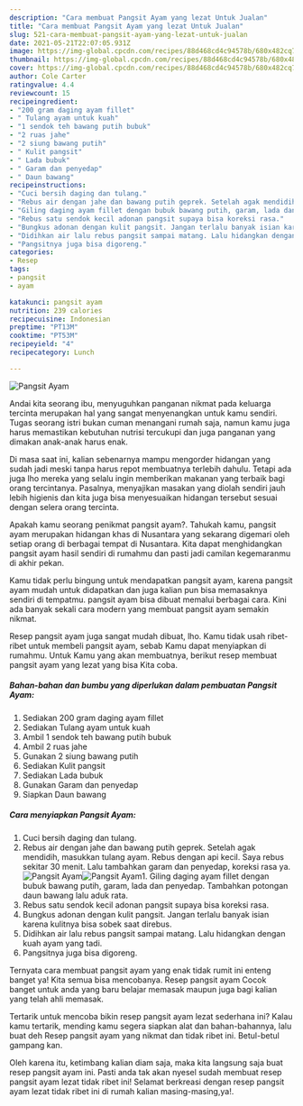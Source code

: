 ```yaml
---
description: "Cara membuat Pangsit Ayam yang lezat Untuk Jualan"
title: "Cara membuat Pangsit Ayam yang lezat Untuk Jualan"
slug: 521-cara-membuat-pangsit-ayam-yang-lezat-untuk-jualan
date: 2021-05-21T22:07:05.931Z
image: https://img-global.cpcdn.com/recipes/88d468cd4c94578b/680x482cq70/pangsit-ayam-foto-resep-utama.jpg
thumbnail: https://img-global.cpcdn.com/recipes/88d468cd4c94578b/680x482cq70/pangsit-ayam-foto-resep-utama.jpg
cover: https://img-global.cpcdn.com/recipes/88d468cd4c94578b/680x482cq70/pangsit-ayam-foto-resep-utama.jpg
author: Cole Carter
ratingvalue: 4.4
reviewcount: 15
recipeingredient:
- "200 gram daging ayam fillet"
- " Tulang ayam untuk kuah"
- "1 sendok teh bawang putih bubuk"
- "2 ruas jahe"
- "2 siung bawang putih"
- " Kulit pangsit"
- " Lada bubuk"
- " Garam dan penyedap"
- " Daun bawang"
recipeinstructions:
- "Cuci bersih daging dan tulang."
- "Rebus air dengan jahe dan bawang putih geprek. Setelah agak mendidih, masukkan tulang ayam. Rebus dengan api kecil. Saya rebus sekitar 30 menit. Lalu tambahkan garam dan penyedap, koreksi rasa ya."
- "Giling daging ayam fillet dengan bubuk bawang putih, garam, lada dan penyedap. Tambahkan potongan daun bawang lalu aduk rata."
- "Rebus satu sendok kecil adonan pangsit supaya bisa koreksi rasa."
- "Bungkus adonan dengan kulit pangsit. Jangan terlalu banyak isian karena kulitnya bisa sobek saat direbus."
- "Didihkan air lalu rebus pangsit sampai matang. Lalu hidangkan dengan kuah ayam yang tadi."
- "Pangsitnya juga bisa digoreng."
categories:
- Resep
tags:
- pangsit
- ayam

katakunci: pangsit ayam 
nutrition: 239 calories
recipecuisine: Indonesian
preptime: "PT13M"
cooktime: "PT53M"
recipeyield: "4"
recipecategory: Lunch

---
```



![Pangsit Ayam](https://img-global.cpcdn.com/recipes/88d468cd4c94578b/680x482cq70/pangsit-ayam-foto-resep-utama.jpg)

Andai kita seorang ibu, menyuguhkan panganan nikmat pada keluarga tercinta merupakan hal yang sangat menyenangkan untuk kamu sendiri. Tugas seorang istri bukan cuman menangani rumah saja, namun kamu juga harus memastikan kebutuhan nutrisi tercukupi dan juga panganan yang dimakan anak-anak harus enak.

Di masa  saat ini, kalian sebenarnya mampu mengorder hidangan yang sudah jadi meski tanpa harus repot membuatnya terlebih dahulu. Tetapi ada juga lho mereka yang selalu ingin memberikan makanan yang terbaik bagi orang tercintanya. Pasalnya, menyajikan masakan yang diolah sendiri jauh lebih higienis dan kita juga bisa menyesuaikan hidangan tersebut sesuai dengan selera orang tercinta. 



Apakah kamu seorang penikmat pangsit ayam?. Tahukah kamu, pangsit ayam merupakan hidangan khas di Nusantara yang sekarang digemari oleh setiap orang di berbagai tempat di Nusantara. Kita dapat menghidangkan pangsit ayam hasil sendiri di rumahmu dan pasti jadi camilan kegemaranmu di akhir pekan.

Kamu tidak perlu bingung untuk mendapatkan pangsit ayam, karena pangsit ayam mudah untuk didapatkan dan juga kalian pun bisa memasaknya sendiri di tempatmu. pangsit ayam bisa dibuat memalui berbagai cara. Kini ada banyak sekali cara modern yang membuat pangsit ayam semakin nikmat.

Resep pangsit ayam juga sangat mudah dibuat, lho. Kamu tidak usah ribet-ribet untuk membeli pangsit ayam, sebab Kamu dapat menyiapkan di rumahmu. Untuk Kamu yang akan membuatnya, berikut resep membuat pangsit ayam yang lezat yang bisa Kita coba.

<!--inarticleads1-->

##### Bahan-bahan dan bumbu yang diperlukan dalam pembuatan Pangsit Ayam:

1. Sediakan 200 gram daging ayam fillet
1. Sediakan  Tulang ayam untuk kuah
1. Ambil 1 sendok teh bawang putih bubuk
1. Ambil 2 ruas jahe
1. Gunakan 2 siung bawang putih
1. Sediakan  Kulit pangsit
1. Sediakan  Lada bubuk
1. Gunakan  Garam dan penyedap
1. Siapkan  Daun bawang




<!--inarticleads2-->

##### Cara menyiapkan Pangsit Ayam:

1. Cuci bersih daging dan tulang.
1. Rebus air dengan jahe dan bawang putih geprek. Setelah agak mendidih, masukkan tulang ayam. Rebus dengan api kecil. Saya rebus sekitar 30 menit. Lalu tambahkan garam dan penyedap, koreksi rasa ya.
<img src="https://img-global.cpcdn.com/steps/73cb80f98af12689/160x128cq70/pangsit-ayam-langkah-memasak-2-foto.jpg" alt="Pangsit Ayam"><img src="https://img-global.cpcdn.com/steps/7d48c0079f7216dc/160x128cq70/pangsit-ayam-langkah-memasak-2-foto.jpg" alt="Pangsit Ayam">1. Giling daging ayam fillet dengan bubuk bawang putih, garam, lada dan penyedap. Tambahkan potongan daun bawang lalu aduk rata.
1. Rebus satu sendok kecil adonan pangsit supaya bisa koreksi rasa.
1. Bungkus adonan dengan kulit pangsit. Jangan terlalu banyak isian karena kulitnya bisa sobek saat direbus.
1. Didihkan air lalu rebus pangsit sampai matang. Lalu hidangkan dengan kuah ayam yang tadi.
1. Pangsitnya juga bisa digoreng.




Ternyata cara membuat pangsit ayam yang enak tidak rumit ini enteng banget ya! Kita semua bisa mencobanya. Resep pangsit ayam Cocok banget untuk anda yang baru belajar memasak maupun juga bagi kalian yang telah ahli memasak.

Tertarik untuk mencoba bikin resep pangsit ayam lezat sederhana ini? Kalau kamu tertarik, mending kamu segera siapkan alat dan bahan-bahannya, lalu buat deh Resep pangsit ayam yang nikmat dan tidak ribet ini. Betul-betul gampang kan. 

Oleh karena itu, ketimbang kalian diam saja, maka kita langsung saja buat resep pangsit ayam ini. Pasti anda tak akan nyesel sudah membuat resep pangsit ayam lezat tidak ribet ini! Selamat berkreasi dengan resep pangsit ayam lezat tidak ribet ini di rumah kalian masing-masing,ya!.

